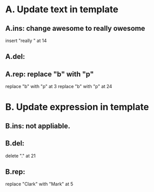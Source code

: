 # A. Update text in template
## A.ins: change awesome to really owesome
  insert "really " at 14

## A.del: 

## A.rep: replace "b" with "p"
  replace "b" with "p" at 3
  replace "b" with "p" at 24

# B. Update expression in template

## B.ins: not appliable.

## B.del: 
  delete "." at 21

## B.rep: 
  replace "Clark" with "Mark" at 5